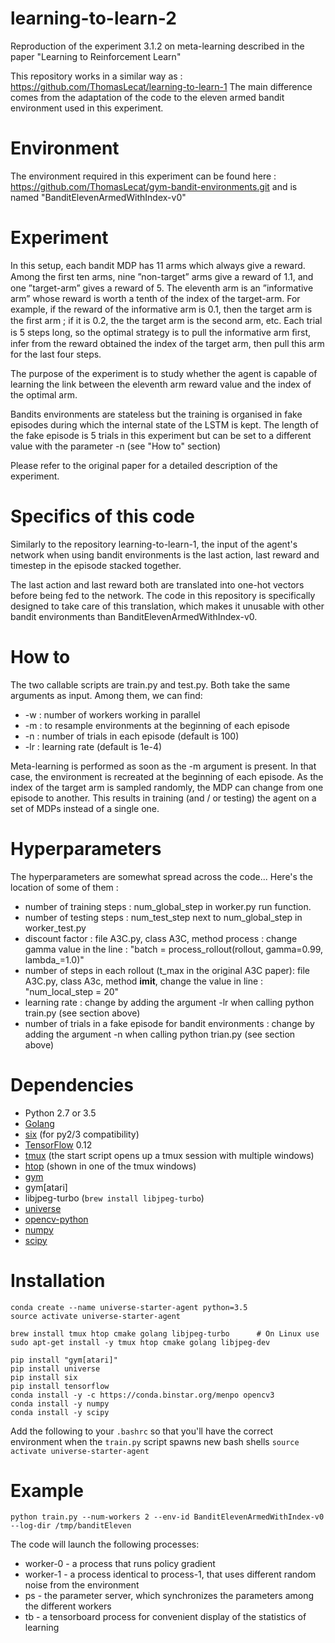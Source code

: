 # learning-to-learn-2
Reproduction of the experiment 3.1.2 on meta-learning described in the paper "Learning to Reinforcement Learn"

This repository works in a similar way as : https://github.com/ThomasLecat/learning-to-learn-1
The main difference comes from the adaptation of the code to the eleven armed bandit environment used in this experiment.

# Environment

The environment required in this experiment can be found here :
https://github.com/ThomasLecat/gym-bandit-environments.git
and is named "BanditElevenArmedWithIndex-v0"

# Experiment

In this setup, each bandit MDP has 11 arms which always give a reward. Among the ﬁrst ten arms, nine ”non-target” arms give a reward of 1.1, and one ”target-arm” gives a reward of 5. The eleventh arm is an ”informative arm” whose reward is worth a tenth of the index of the target-arm. For example, if the reward of the informative arm is 0.1, then the target arm is the ﬁrst arm ; if it is 0.2, the the target arm is the second arm, etc. Each trial is 5 steps long, so the optimal strategy is to pull the informative arm ﬁrst, infer from the reward obtained the index of the target arm, then pull this arm for the last four steps.

The purpose of the experiment is to study whether the agent is capable of learning the link between the eleventh arm reward value and the index of the optimal arm.

Bandits environments are stateless but the training is organised in fake episodes during which the internal state of the LSTM is kept. The length of the fake episode is 5 trials in this experiment but can be set to a different value with the parameter -n (see "How to" section)

Please refer to the original paper for a detailed description of the experiment.

# Specifics of this code

 Similarly to the repository learning-to-learn-1, the input of the agent's network when using bandit environments is the last action, last reward and timestep in the episode stacked together.

 The last action and last reward both are translated into one-hot vectors before being fed to the network. The code in this repository is specifically designed to take care of this translation, which makes it unusable with other bandit environments than BanditElevenArmedWithIndex-v0.

 # How to

 The two callable scripts are train.py and test.py.
 Both take the same arguments as input. Among them, we can find:

 * -w : number of workers working in parallel
 * -m : to resample environments at the beginning of each episode
 * -n : number of trials in each  episode (default is 100)
 * -lr : learning rate (default is 1e-4)

 Meta-learning is performed as soon as the -m argument is present. In that case, the environment is recreated at the beginning of each episode. As the index of the target arm is sampled randomly, the MDP can change from one episode to another. This results in training (and / or testing) the agent on a set of MDPs instead of a single one.


 # Hyperparameters

 The hyperparameters are somewhat spread across the code... Here's the location of some of them :
 * number of training steps : num_global_step in worker.py run function.
 * number of testing steps : num_test_step next to num_global_step in worker_test.py
 * discount factor : file A3C.py, class A3C, method process : change gamma value in the line : "batch = process_rollout(rollout, gamma=0.99, lambda_=1.0)"
 * number of steps in each rollout (t_max in the original A3C paper): file A3C.py, class A3c, method __imit__, change the value in line : "num_local_step = 20"
 * learning rate : change by adding the argument -lr <value> when calling python train.py (see section above)
 * number of trials in a fake episode for bandit environments : change by adding the argument -n <value> when calling python trian.py (see section above)

 # Dependencies

 * Python 2.7 or 3.5
 * [Golang](https://golang.org/doc/install)
 * [six](https://pypi.python.org/pypi/six) (for py2/3 compatibility)
 * [TensorFlow](https://www.tensorflow.org/) 0.12
 * [tmux](https://tmux.github.io/) (the start script opens up a tmux session with multiple windows)
 * [htop](https://hisham.hm/htop/) (shown in one of the tmux windows)
 * [gym](https://pypi.python.org/pypi/gym)
 * gym[atari]
 * libjpeg-turbo (`brew install libjpeg-turbo`)
 * [universe](https://pypi.python.org/pypi/universe)
 * [opencv-python](https://pypi.python.org/pypi/opencv-python)
 * [numpy](https://pypi.python.org/pypi/numpy)
 * [scipy](https://pypi.python.org/pypi/scipy)

 # Installation

 ```
 conda create --name universe-starter-agent python=3.5
 source activate universe-starter-agent

 brew install tmux htop cmake golang libjpeg-turbo      # On Linux use sudo apt-get install -y tmux htop cmake golang libjpeg-dev

 pip install "gym[atari]"
 pip install universe
 pip install six
 pip install tensorflow
 conda install -y -c https://conda.binstar.org/menpo opencv3
 conda install -y numpy
 conda install -y scipy
 ```


 Add the following to your `.bashrc` so that you'll have the correct environment when the `train.py` script spawns new bash shells
 ```source activate universe-starter-agent```

 # Example

 `python train.py --num-workers 2 --env-id BanditElevenArmedWithIndex-v0 --log-dir /tmp/banditEleven`

 The code will launch the following processes:
 * worker-0 - a process that runs policy gradient
 * worker-1 - a process identical to process-1, that uses different random noise from the environment
 * ps - the parameter server, which synchronizes the parameters among the different workers
 * tb - a tensorboard process for convenient display of the statistics of learning

